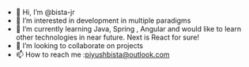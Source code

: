 - 👋 Hi, I’m @bista-jr
- 👀 I’m interested in development in multiple paradigms
- 🌱 I’m currently learning Java, Spring , Angular and would like to learn other technologies in near future. Next is React for sure!
- 💞️ I’m looking to collaborate on projects
- 📫 How to reach me :piyushbista@outlook.com

<!---
bista-jr/bista-jr is a ✨ special ✨ repository because its `README.md` (this file) appears on your GitHub profile.
You can click the Preview link to take a look at your changes.
--->

